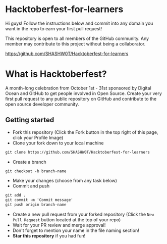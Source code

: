 # Hacktoberfest-for-learners
Hi guys! Follow the instructions below and commit into any domain you want in the repo to earn your first pull request!

This repository is open to all members of the GitHub community. Any member may contribute to this project without being a collaborator.

https://github.com/SHASHW0T/Hacktoberfest-for-learners

# What is Hacktoberfest?
A month-long celebration from October 1st - 31st sponsored by Digital Ocean and GitHub to get people involved in Open Source. Create your very first pull request to any public repository on GitHub and contribute to the open source developer community.

## Getting started
* Fork this repository (Click the Fork button in the top right of this page, click your Profile Image)
* Clone your fork down to your local machine

```markdown
git clone https://github.com/SHASHW0T/Hacktoberfest-for-learners
```

* Create a branch

```markdown
git checkout -b branch-name
```

* Make your changes (choose from any task below)
* Commit and push

```markdown
git add .
git commit -m 'Commit message'
git push origin branch-name
```

* Create a new pull request from your forked repository (Click the `New Pull Request` button located at the top of your repo)
* Wait for your PR review and merge approval!
* Don't forget to mention your name in the file naming section!
* __Star this repository__ if you had fun!
